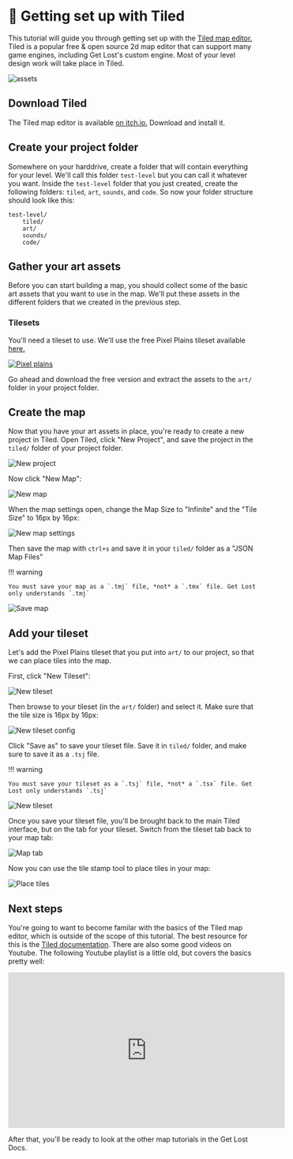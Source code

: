 # 📐 Getting set up with Tiled

This tutorial will guide you through getting set up with the [Tiled map editor.](https://www.mapeditor.org/) Tiled is a popular free & open source 2d map editor that can support many game engines, including Get Lost's custom engine. Most of your level design work will take place in Tiled.

![assets](assets/tiled.png)

## Download Tiled

The Tiled map editor is available [on itch.io.](https://thorbjorn.itch.io/tiled) Download and install it.

## Create your project folder

Somewhere on your harddrive, create a folder that will contain everything for your level. We'll call this folder `test-level` but you can call it whatever you want. Inside the `test-level` folder that you just created, create the following folders: `tiled`, `art`, `sounds`, and `code`. So now your folder structure should look like this:

```
test-level/
    tiled/
    art/
    sounds/
    code/
```

## Gather your art assets

Before you can start building a map, you should collect some of the basic art assets that you want to use in the map. We'll put these assets in the different folders that we created in the previous step.

### Tilesets

You'll need a tileset to use. We'll use the free Pixel Plains tileset available [here.](https://snowhex.itch.io/pixel-plains)

[![Pixel plains](assets/pixel-plains.png)](https://snowhex.itch.io/pixel-plains)

Go ahead and download the free version and extract the assets to the `art/` folder in your project folder.

## Create the map

Now that you have your art assets in place, you're ready to create a new project in Tiled. Open Tiled, click "New Project", and save the project in the `tiled/` folder of your project folder.

![New project](assets/new-project.png)

Now click "New Map":

![New map](assets/new-map.png)

When the map settings open, change the Map Size to "Infinite" and the "Tile Size" to 16px by 16px:

![New map settings](assets/new-map-settings.png)

Then save the map with `ctrl+s` and save it in your `tiled/` folder as a "JSON Map Files"

!!! warning

    You must save your map as a `.tmj` file, *not* a `.tmx` file. Get Lost only understands `.tmj`

![Save map](assets/save-map.png)

## Add your tileset

Let's add the Pixel Plains tileset that you put into `art/` to our project, so that we can place tiles into the map.

First, click "New Tileset":

![New tileset](assets/new-tileset.png)

Then browse to your tileset (in the `art/` folder) and select it. Make sure that the tile size is 16px by 16px:

![New tileset config](assets/new-tileset-config.png)

Click "Save as" to save your tileset file. Save it in `tiled/` folder, and make sure to save it as a `.tsj` file.

!!! warning

    You must save your tileset as a `.tsj` file, *not* a `.tsx` file. Get Lost only understands `.tsj`

![New tileset](assets/save-tileset.png)

Once you save your tileset file, you'll be brought back to the main Tiled interface, but on the tab for your tileset. Switch from the tileset tab back to your map tab:

![Map tab](assets/map-tab.png)

Now you can use the tile stamp tool to place tiles in your map:

![Place tiles](assets/place-tiles.png)

<!-- ## Import Get Lost metadata

Get Lost uses custom types that Tiled needs to know about. This will let you annotate different parts of your map so that the Get Lost engine knows to treat it differently. For example, with the custom type metadata, you can make a normal sprite into an item that can be picked up by the player.

First, download the current custom types [here TODO](TODO)

Then open the View -> Custom Types Editor:

![assets](assets/import-types.png)

Click Import, then select the file that you downloaded:

![assets](assets/import-types-2.png) -->

## Next steps

You're going to want to become familar with the basics of the Tiled map editor, which is outside of the scope of this tutorial. The best resource for this is the [Tiled documentation](https://doc.mapeditor.org/en/stable/). There are also some good videos on Youtube. The following Youtube playlist is a little old, but covers the basics pretty well:

<iframe width="560" height="315" src="https://www.youtube.com/embed/videoseries?list=PL6wuv1YGOTFfxi8pdN2ghWmDqZqy3_XA7" frameborder="0" allowfullscreen></iframe>

After that, you'll be ready to look at the other map tutorials in the Get Lost Docs.
